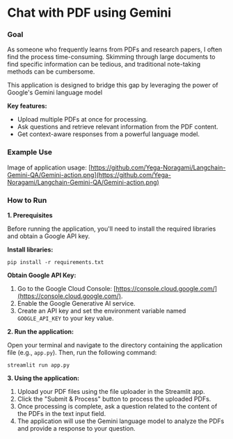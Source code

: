 # Chat with PDF using Gemini

### Goal 

As someone who frequently learns from PDFs and research papers, I often find the process time-consuming. Skimming through large documents to find specific information can be tedious, and traditional note-taking methods can be cumbersome.

This application is designed to bridge this gap by leveraging the power of Google's Gemini language model

**Key features:**

* Upload multiple PDFs at once for processing.
* Ask questions and retrieve relevant information from the PDF content.
* Get context-aware responses from a powerful language model.

### Example Use

Image of application usage: [https://github.com/Yega-Noragami/Langchain-Gemini-QA/Gemini-action.png](https://github.com/Yega-Noragami/Langchain-Gemini-QA/Gemini-action.png)

### How to Run

**1. Prerequisites**

Before running the application, you'll need to install the required libraries and obtain a Google API key.

**Install libraries:**

```
pip install -r requirements.txt
```

**Obtain Google API Key:**

1. Go to the Google Cloud Console: [https://console.cloud.google.com/](https://console.cloud.google.com/).
2. Enable the Google Generative AI service.
3. Create an API key and set the environment variable named `GOOGLE_API_KEY` to your key value.

**2. Run the application:**

Open your terminal and navigate to the directory containing the application file (e.g., `app.py`). Then, run the following command:

```
streamlit run app.py
```

**3. Using the application:**

1. Upload your PDF files using the file uploader in the Streamlit app.
2. Click the "Submit & Process" button to process the uploaded PDFs.
3. Once processing is complete, ask a question related to the content of the PDFs in the text input field.
4. The application will use the Gemini language model to analyze the PDFs and provide a response to your question.

